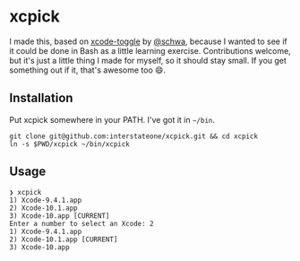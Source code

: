 # xcpick

I made this, based on [xcode-toggle](https://github.com/schwa/xcode-toggle) by [@schwa](https://twitter.com/schwa), because I wanted to see if it could be done in Bash as a little learning exercise. Contributions welcome, but it's just a little thing I made for myself, so it should stay small. If you get something out if it, that's awesome too :smile:.

## Installation

Put xcpick somewhere in your PATH. I've got it in `~/bin`.

```
git clone git@github.com:interstateone/xcpick.git && cd xcpick
ln -s $PWD/xcpick ~/bin/xcpick
```

## Usage

```
❯ xcpick
1) Xcode-9.4.1.app
2) Xcode-10.1.app
3) Xcode-10.app [CURRENT]
Enter a number to select an Xcode: 2
1) Xcode-9.4.1.app
2) Xcode-10.1.app [CURRENT]
3) Xcode-10.app
```


